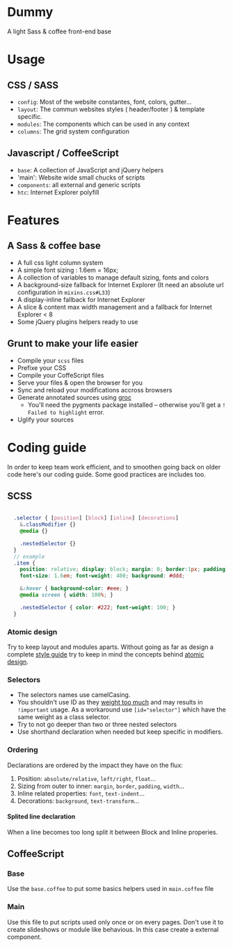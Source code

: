 # Dummy

A light Sass &amp; coffee front-end base


# Usage

## CSS / SASS
- `config`: Most of the website constantes, font, colors, gutter...
- `layout`: The commun websites styles ( header/footer ) & template specific.
- `modules`: The components which can be used in any context
- `columns`: The grid system configuration

## Javascript / CoffeeScript
- `base`: A collection of JavaScript and jQuery helpers
- 'main': Website wide small chucks of scripts
- `components`: all external and generic scripts
- `htc`: Internet Explorer polyfill

# Features

## A Sass & coffee base
- A full css light column system
- A simple font sizing : 1.6em = 16px;
- A collection of variables to manage default sizing, fonts and colors
- A background-size fallback for Internet Explorer (It need an absolute url configuration in `mixins.css#L33`)
- A display-inline fallback for Internet Explorer
- A slice & content max width management and a fallback for Internet Explorer < 8
- Some jQuery plugins helpers ready to use

## Grunt to make your life easier

- Compile your `scss` files
- Prefixe your CSS
- Compile your CoffeScript files
- Serve your files & open the browser for you
- Sync and reload your modifications accross browsers
- Generate annotated sources using [groc](https://github.com/nevir/groc)
  - You'll need the pygments package installed – otherwise you'll get a `! Failed to highlight` error.
- Uglify your sources

# Coding guide

In order to keep team work efficient, and to smoothen going back on older code here's our coding guide. Some good practices are includes too.

## SCSS

```scss

  .selector { [position] [block] [inline] [decorations]
    &.classModifier {}
    @media {}

    .nestedSelector {}
  }
  // example
  .item {
    position: relative; display: block; margin: 0; border:1px; padding:0; width: 50%;
    font-size: 1.6em; font-weight: 400; background: #ddd;

    &:hover { background-color: #eee; }
    @media screen { width: 100%; }

    .nestedSelector { color: #222; font-weight: 100; }
  }
```
### Atomic design

Try to keep layout and modules aparts. Without going as far as design a complete [style guide](http://www.slideshare.net/stephenhay/style-guides-are-the-new-photoshop-fronteers-2012) try to keep in mind the concepts behind [atomic design](http://patternlab.io/about.html).

### Selectors

  - The selectors names use camelCasing.
  - You shouldn't use ID as they [weight too much](http://www.w3.org/TR/css3-selectors/#specificity) and may results in `!important` usage. As a workaround use `[id="selector"]` which have the same weight as a class selector.
  - Try to not go deeper than two or three nested selectors
  - Use shorthand declaration when needed but keep specific in modifiers.

### Ordering
Declarations are ordered by the impact they have on the flux:
  1. Position: `absolute/relative`, `left/right`, `float`...
  2. Sizing from outer to inner: `margin`, `border`, `padding`, `width`...
  4. Inline related properties: `font`, `text-indent`...
  5. Decorations: `background`, `text-transform`...

#### Splited line declaration
  When a line becomes too long split it between Block and Inline properies.


## CoffeeScript

### Base
Use the `base.coffee` to put some basics helpers used in `main.coffee` file

### Main
Use this file to put scripts used only once or on every pages. Don't use it to create slideshows or module like behavious. In this case create a external component.
